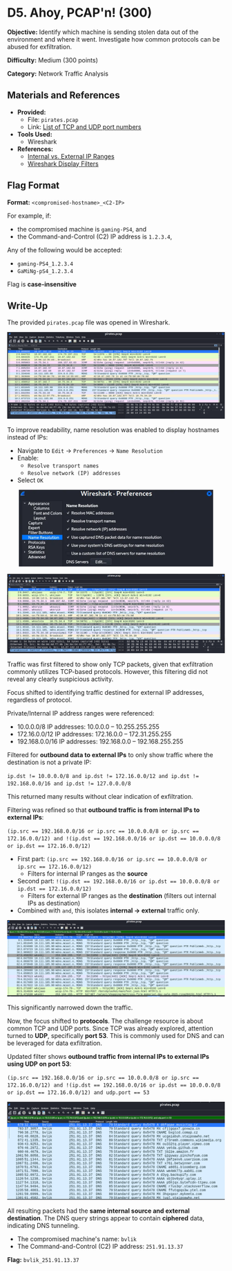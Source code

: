 # D5. Ahoy, PCAP'n! (300)
**Objective:** Identify which machine is sending stolen data out of the environment and where it went. Investigate how common protocols can be abused for exfiltration.

**Difficulty:** Medium (300 points)

**Category:** Network Traffic Analysis

## Materials and References
- **Provided:**
  - File: `pirates.pcap`
  - Link: [List of TCP and UDP port numbers](https://en.wikipedia.org/wiki/List_of_TCP_and_UDP_port_numbers)
- **Tools Used:**
  - Wireshark
- **References:**
  - [Internal vs. External IP Ranges](https://www.arin.net/reference/research/statistics/address_filters/)
  - [Wireshark Display Filters](https://wiki.wireshark.org/DisplayFilters)

## Flag Format
**Format:** `<compromised-hostname>_<C2-IP>`

For example, if:
- the compromised machine is `gaming-PS4`, and  
- the Command-and-Control (C2) IP address is `1.2.3.4`,  

Any of the following would be accepted:
- `gaming-PS4_1.2.3.4`
- `GaMiNg-pS4_1.2.3.4`  

Flag is **case-insensitive**

## Write-Up

The provided `pirates.pcap` file was opened in Wireshark.

![pirates.pcap](./images/D5_01.png)

To improve readability, name resolution was enabled to display hostnames instead of IPs:
- Navigate to `Edit` → `Preferences` → `Name Resolution`
- Enable:
  - `Resolve transport names`
  - `Resolve network (IP) addresses`
- Select `OK`

<p align="center">
  <img src="./images/D5_02.png" alt="Name Resolution settings" width="450"/>
</p>

![pirates.pcap with Name Resolution](./images/D5_03.png)

Traffic was first filtered to show only TCP packets, given that exfiltration commonly utilizes TCP-based protocols. However, this filtering did not reveal any clearly suspicious activity.

Focus shifted to identifying traffic destined for external IP addresses, regardless of protocol.

Private/Internal IP address ranges were referenced:
- 10.0.0.0/8 IP addresses: 10.0.0.0 – 10.255.255.255
- 172.16.0.0/12 IP addresses: 172.16.0.0 – 172.31.255.255
- 192.168.0.0/16 IP addresses: 192.168.0.0 – 192.168.255.255

Filtered for **outbound data to external IPs** to only show traffic where the destination is not a private IP:

`ip.dst != 10.0.0.0/8 and ip.dst != 172.16.0.0/12 and ip.dst != 192.168.0.0/16 and ip.dst != 127.0.0.0/8`

This returned many results without clear indication of exfiltration. 

Filtering was refined so that **outbound traffic is from internal IPs to external IPs**:

`(ip.src == 192.168.0.0/16 or ip.src == 10.0.0.0/8 or ip.src == 172.16.0.0/12) and !(ip.dst == 192.168.0.0/16 or ip.dst == 10.0.0.0/8 or ip.dst == 172.16.0.0/12)`
- First part: `(ip.src == 192.168.0.0/16 or ip.src == 10.0.0.0/8 or ip.src == 172.16.0.0/12)`
    - Filters for internal IP ranges as the **source**
- Second part: `!(ip.dst == 192.168.0.0/16 or ip.dst == 10.0.0.0/8 or ip.dst == 172.16.0.0/12)`
    - Filters for external IP ranges as the **destination** (filters out internal IPs as destination)
- Combined with `and`, this isolates **internal → external** traffic only.

![internal IP to external IP](./images/D5_04.png)

This significantly narrowed down the traffic.

Now, the focus shifted to **protocols**. The challenge resource is about common TCP and UDP ports. Since TCP was already explored, attention turned to **UDP**, specifically **port 53**. This is commonly used for DNS and can be leveraged for data exfiltration.

Updated filter shows **outbound traffic from internal IPs to external IPs using UDP on port 53**:

`(ip.src == 192.168.0.0/16 or ip.src == 10.0.0.0/8 or ip.src == 172.16.0.0/12) and !(ip.dst == 192.168.0.0/16 or ip.dst == 10.0.0.0/8 or ip.dst == 172.16.0.0/12) and udp.port == 53`

![internal IP to external IP using UDP port](./images/D5_05.png)

All resulting packets had the **same internal source and external destination**. The DNS query strings appear to contain **ciphered** data, indicating DNS tunneling.
- The compromised machine's name: `bvlik`
- The Command-and-Control (C2) IP address: `251.91.13.37`

**Flag:** `bvlik_251.91.13.37`
